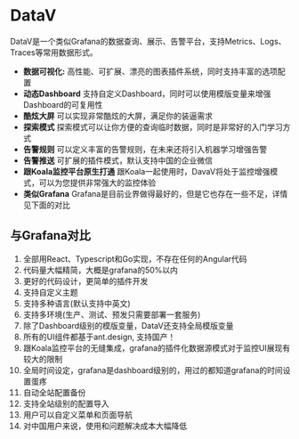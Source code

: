 # DataV

DataV是一个类似Grafana的数据查询、展示、告警平台，支持Metrics、Logs、Traces等常用数据形式。

- **数据可视化:** 高性能、可扩展、漂亮的图表插件系统，同时支持丰富的选项配置
- **动态Dashboard** 支持自定义Dashboard，同时可以使用模版变量来增强Dashboard的可复用性
- **酷炫大屏** 可以实现非常酷炫的大屏，满足你的装逼需求
- **探索模式** 探索模式可以让你方便的查询临时数据，同时是非常好的入门学习方式
- **告警规则** 可以定义丰富的告警规则，在未来还将引入机器学习增强告警
- **告警推送** 可扩展的插件模式，默认支持中国的企业微信
- **跟Koala监控平台原生打通** 跟Koala一起使用时，DavaV将处于监控增强模式，可以为您提供非常强大的监控体验
- **类似Grafana** Grafana是目前业界做得最好的，但是它也存在一些不足，详情见下面的对比

## 与Grafana对比

1. 全部用React、Typescript和Go实现，不存在任何的Angular代码
2. 代码量大幅精简，大概是grafana的50%以内
3. 更好的代码设计，更简单的插件开发
4. 支持自定义主题
5. 支持多种语言(默认支持中英文)
6. 支持多环境(生产、测试、预发只需要部署一套服务)
7. 除了Dashboard级别的模版变量，DataV还支持全局模版变量
8. 所有的UI组件都基于ant.design, 支持国产！
9. 跟Koala监控平台的无缝集成，grafana的插件化数据源模式对于监控UI展现有较大的限制
10. 全局时间设定，grafana是dashboard级别的，用过的都知道grafana的时间设置蛋疼
11. 自动全站配置备份
12. 支持全站级别的配置导入
13. 用户可以自定义菜单和页面导航
14. 对中国用户来说，使用和问题解决成本大幅降低